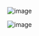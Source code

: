 ![image](https://github.com/user-attachments/assets/f28b2f03-6eb4-4391-b0ce-17fc71343441)

![image](https://github.com/user-attachments/assets/f023bc42-ad8b-4d97-b3f8-0f084a0c5ba3)
